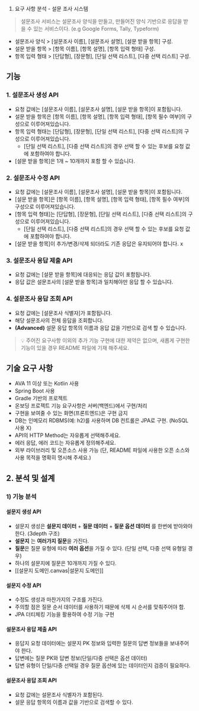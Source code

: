 1. 요구 사항 분석 - 설문 조사 시스템
> 설문조사 서비스는 설문조사 양식을 만들고, 만들어진 양식 기반으로 응답을 받을 수 있는 서비스이다. (e.g Google Forms, Tally, Typeform)

- 설문조사 양식 > [설문조사 이름], [설문조사 설명], [설문 받을 항목] 구성.
- 설문 받을 항목 > [항목 이름], [항목 설명], [항목 입력 형태] 구성.
- 항목 입력 형태 > [단답형], [장문형], [단일 선택 리스트], [다중 선택 리스트] 구성.

## 기능
### 1. 설문조사 생성 API
- 요청 값에는 [설문조사 이름], [설문조사 설명], [설문 받을 항목]이 포함됩니다.
- 설문 받을 항목은 [항목 이름], [항목 설명], [항목 입력 형태], [항목 필수 여부]의 구성으로 이루어져있습니다.
- 항목 입력 형태는 [단답형], [장문형], [단일 선택 리스트], [다중 선택 리스트]의 구성으로 이루어져있습니다.
    - [단일 선택 리스트], [다중 선택 리스트]의 경우 선택 할 수 있는 후보를 요청 값에 포함하여야 합니다.
- [설문 받을 항목]은 1개 ~ 10개까지 포함 할 수 있습니다.

### 2. 설문조사 수정 API

- 요청 값에는 [설문조사 이름], [설문조사 설명], [설문 받을 항목]이 포함됩니다.
- [설문 받을 항목]은 [항목 이름], [항목 설명], [항목 입력 형태], [항목 필수 여부]의 구성으로 이루어져있습니다.
- [항목 입력 형태]는 [단답형], [장문형], [단일 선택 리스트], [다중 선택 리스트]의 구성으로 이루어져있습니다.
    - [단일 선택 리스트], [다중 선택 리스트]의 경우 선택 할 수 있는 후보를 요청 값에 포함하여야 합니다.
- [설문 받을 항목]이 추가/변경/삭제 되더라도 기존 응답은 유지되어야 합니다.
  x
### 3. 설문조사 응답 제출 API

- 요청 값에는 [설문 받을 항목]에 대응되는 응답 값이 포함됩니다.
- 응답 값은 설문조사의 [설문 받을 항목]과 일치해야만 응답 할 수 있습니다.

### 4. 설문조사 응답 조회 API

- 요청 값에는 [설문조사 식별자]가 포함됩니다.
- 해당 설문조사의 전체 응답을 조회합니다.
- **(Advanced)** 설문 응답 항목의 이름과 응답 값을 기반으로 검색 할 수 있습니다.

> 💡 주어진 요구사항 이외의 추가 기능 구현에 대한 제약은 없으며, 새롭게 구현한 기능이 있을 경우 README 파일에 기재 해주세요.


## 기술 요구 사항
- AVA 11 이상 또는 Kotlin 사용
- Spring Boot 사용
- Gradle 기반의 프로젝트
- 온보딩 프로젝트 기능 요구사항은 서버(백엔드)에서 구현/처리
- 구현을 보여줄 수 있는 화면(프론트엔드)은 구현 금지
- DB는 인메모리 RDBMS(예: h2)를 사용하며 DB 컨트롤은 JPA로 구현. (NoSQL 사용 X)
- API의 HTTP Method는 자유롭게 선택해주세요.
- 에러 응답, 에러 코드는 자유롭게 정의해주세요.
- 외부 라이브러리 및 오픈소스 사용 가능 (단, README 파일에 사용한 오픈 소스와 사용 목적을 명확히 명시해 주세요.)


## 2. 분석 및 설계

### 1) 기능 분석
####  설문지 생성 API
- 설문지 생성은 **설문지 데이터** + **질문 데이터** + **질문 옵션 데이터** 를 한번에 받아와야 한다. (3depth 구조)
- **설문지** 는 **여러가지 질문**을 가진다.
- **질문**은 질문 유형에 따라 **여러 옵션**을 가질 수 있다. (단일 선택, 다중 선택 유형일 경우)
- 하나의 설문지에 질문은 10개까지 가질 수 있다.
- [[설문지 도메인.canvas|설문지 도메인]]

#### 설문지 수정 API
- 수정도 생성과 마찬가지의 구조를 가진다.
- 주의할 점은 질문 순서 데이터를 사용하기 때문에 삭제 시 순서를 맞춰주어야 함.
- JPA 더티체킹 기능을 활용하여 수정 기능 구현

#### 설문조사 응답 제출 API
- 응답지 요청 데이터에는 설문지 PK 정보와 입력한 질문의 답변 정보들을 보내주어야 한다.
- 답변에는 질문 PK와 답변 정보(단일/다중 선택은 옵션 데이터)
- 답변 유형이 단일/다중 선택일 경우 질문 옵션에 있는 데이터인지 검증이 필요하다.

#### 설문조사 응답 조회 API
- 요청 값에는 설문조사 식별자가 포함된다.
- 설문 응답 항목의 이름과 값을 기반으로 검색할 수 있다. 
